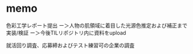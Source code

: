 # memo

色彩工学レポート提出
ー＞人物の肌領域に着目した光源色推定および補正まで実装/検証
ー＞今後TILリポジトリ内に資料をupload

就活回り調査、応募締およびテスト練習可の企業の調査
